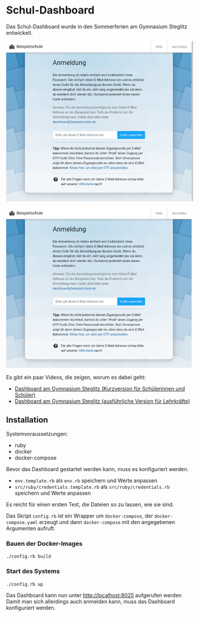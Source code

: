 # Schul-Dashboard

Das Schul-Dashboard wurde in den Sommerferien am Gymnasium Steglitz entwickelt.

<img src='doc/login-screen.png' style='box-shadow: 4px 0 0 rgba(0,0,0,0.2);'/>


![Login-Seite des Schul-Dashboards](doc/login-screen.png?raw=true "Login-Seite des Schul-Dashboards")

Es gibt ein paar Videos, die zeigen, worum es dabei geht:

- [Dashboard am Gymnasium Steglitz (Kurzversion für Schülerinnen und Schüler)](https://youtu.be/EGQ0Gkeu1To)
- [Dashboard am Gymnasium Steglitz (ausführliche Version für Lehrkräfte)](https://youtu.be/BYqWu9Yft8s)

## Installation

Systemvoraussetzungen: 

- ruby
- docker
- docker-compose

Bevor das Dashboard gestartet werden kann, muss es konfiguriert werden.

* `env.template.rb` als `env.rb` speichern und Werte anpassen
* `src/ruby/credentials.template.rb` als `src/ruby/credentials.rb` speichern und Werte anpassen

Es reicht für einen ersten Test, die Dateien so zu lassen, wie sie sind.

Das Skript `config.rb` ist ein Wrapper um `docker-compose`, der `docker-compose.yaml` erzeugt und dann `docker-compose` mit den angegebenen Argumenten aufruft.

### Bauen der Docker-Images

    ./config.rb build
    
### Start des Systems

    ./config.rb up
    
Das Dashboard kann nun unter [http://localhost:8025](http://localhost:8025) aufgerufen werden Damit man sich allerdings auch anmelden kann, muss das Dashboard konfiguriert werden.

